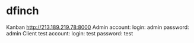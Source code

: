 # dfinch
Kanban http://213.189.219.78:8000
Admin account:
login: admin
password: admin
Client test account:
login: test
password: test
